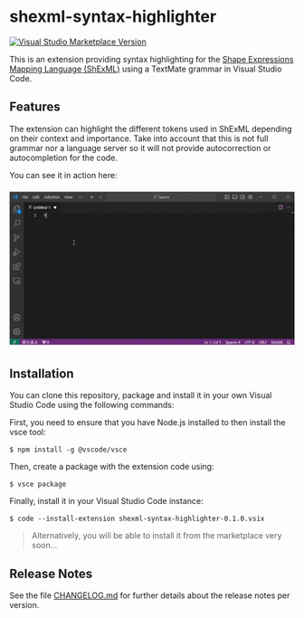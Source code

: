 # shexml-syntax-highlighter

[![Visual Studio Marketplace Version](https://img.shields.io/visual-studio-marketplace/v/herminiogg.shexml-syntax-highlighter)](https://marketplace.visualstudio.com/items?itemName=herminiogg.shexml-syntax-highlighter)

This is an extension providing syntax highlighting for the [Shape Expressions Mapping Language (ShExML)](https://github.com/herminiogg/ShExML) using a TextMate grammar in Visual Studio Code.

## Features

The extension can highlight the different tokens used in ShExML depending on their context and importance. Take into account that this is not full grammar nor a language server so it will not provide autocorrection or autocompletion for the code.

You can see it in action here:

![example](images/example.gif)

## Installation
You can clone this repository, package and install it in your own Visual Studio Code using the following commands:

First, you need to ensure that you have Node.js installed to then install the vsce tool:
```
$ npm install -g @vscode/vsce
```

Then, create a package with the extension code using:
```
$ vsce package
```

Finally, install it in your Visual Studio Code instance:
```
$ code --install-extension shexml-syntax-highlighter-0.1.0.vsix
```

> Alternatively, you will be able to install it from the marketplace very soon...

## Release Notes

See the file [CHANGELOG.md](CHANGELOG.md) for further details about the release notes per version.

